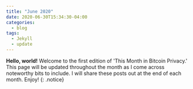 ```yaml
---
title: "June 2020"
date: 2020-06-30T15:34:30-04:00
categories:
  - blog
tags:
  - Jekyll
  - update
---
```


**Hello, world!** Welcome to the first edition of 'This Month in Bitcoin Privacy.' This page will be updated throughout the month as I come across noteworthy bits to include. I will share these posts out at the end of each month. Enjoy! {: .notice}
